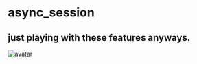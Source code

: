 # async_session
## just playing with these features anyways.
![avatar](https://th.bing.com/th/id/OIP.EafG58gVGdue7d87geSDEAHaJS?pid=ImgDet&rs=1)

